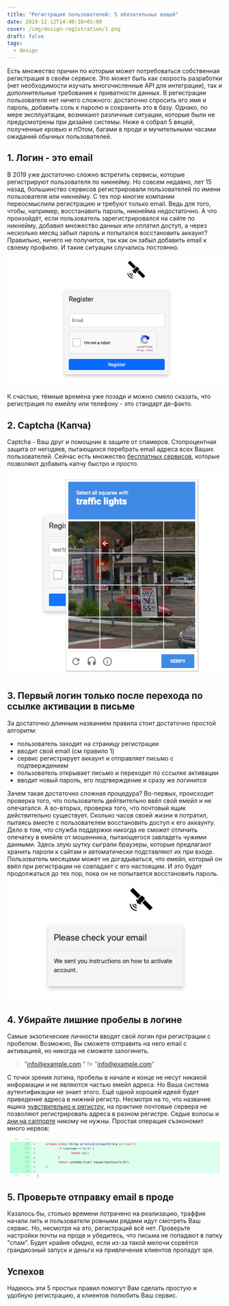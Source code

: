 ```yaml
---
title: "Регистрация пользователей: 5 обязательных вещей"
date: 2019-12-12T14:40:18+01:00
cover: /img/design-registration/1.png
draft: false
tags:
  - design
---
```

Есть множество причин по которым может потребоваться собственная регистрация в своём сервисе. Это может быть как скорость разработки (нет необходимости изучать многочисленные API для интеграции), так и дополнительные требования к приватности данных. В регистрации пользователя нет ничего сложного: достаточно спросить его имя и пароль, добавить соль к паролю и сохранить это в базу. Однако, по мере эксплуатации, возникают различные ситуации, которые были не предусмотрены при дизайне системы. Ниже я собрал 5 вещей, полученные кровью и пОтом, багами в проде и мучительными часами ожиданий обычных пользователей. 

## 1. Логин - это email

В 2019 уже достаточно сложно встретить сервисы, которые регистрируют пользователя по никнейму. Но совсем недавно, лет 15 назад, большинство сервисов регистрировали пользователей по имени пользователя или никнейму. С тех пор многие компании переосмыслили регистрацию и требуют только email. Ведь для того, чтобы, например, восстанавить пароль, никнейма недостаточно. А что произойдёт, если пользователь зарегистрировался на сайте по никнейму, добавил множество данных или оплатил доступ, а через несколько месяц забыл пароль и попытался восстановить аккаунт? Правильно, ничего не получится, так как он забыл добавить email к своему профилю. И такие ситуации случались постоянно.

![](/img/design-registration/1.png)

К счастью, тёмные времена уже позади и можно смело сказать, что регистрация по емейлу или телефону - это стандарт де-факто.

## 2. Captcha (Капча)

Captcha - Ваш друг и помощник в защите от спамеров. Стопроцентная защита от негодяев, пытающихся перебрать email адреса всех Ваших пользователей. Сейчас есть множество [бесплатных сервисов](https://www.google.com/recaptcha/intro/v3.html), которые позволяют добавить капчу быстро и просто.

![](/img/design-registration/2.png)

## 3. Первый логин только после перехода по ссылке активации в письме

За достаточно длинным названием правила стоит достаточно простой алгоритм:

- пользователь заходит на страницу регистрации
- вводит свой email (см правило 1)
- сервис регистрирует аккаунт и отправляет письмо с подтверждением
- пользователь открывает письмо и переходит по сссылке активации
- вводит новый пароль, его подтверждение и сразу же логинится

Зачем такая достаточно сложная процедура? Во-первых, происходит проверка того, что пользователь дейтвительно ввёл свой емейл и не опечатался. А во-вторых, проверка того, что почтовый ящик действительно существует. Сколько часов своей жизни я потратил, пытаясь вместе с пользователем восстановить доступ к его аккаунту. Дело в том, что служба поддержки никогда не сможет отличить опечатку в емейле от мошенника, пытающегося завладеть чужими данными. Здесь злую шутку сыграли браузеры, которые предлагают хранить пароли к сайтам и автоматически подставляют их при входе. Пользователь месяцами может не догадываться, что емейл, который он ввёл при регистрации не совпадает с его настоящим. И это будет продолжаться до тех пор, пока он не попытается восстановить пароль.

![](/img/design-registration/3.png)

## 4. Убирайте лишние пробелы в логине

Самые экзотические личности вводят свой логин при регистрации с пробелом. Возможно, Вы сможете отправить на него email с активацией, но никогда не сможете залогинить.

> "info@example.com " != "info@example.com"

С точки зрения логина, пробелы в начале и конце не несут никакой информации и не являются частью емейл адреса. Но Ваша система аутентификации не знает этого. Ещё одной хорошей идеей будет приведение адреса в нижний регистр. Несмотря на то, что название ящика [чувствительно к регистру](https://stackoverflow.com/questions/9807909/are-email-addresses-case-sensitive), на практике почтовые сервера не позволяют регистрировать адреса в разном регистре. Седые волосы и [дни на саппорте](https://github.com/dernasherbrezon/r2cloud/issues/72) никому не нужны. Простая операция съэкономит много нервов:

![](/img/design-registration/4.png)

## 5. Проверьте отправку email в проде

Казалось бы, столько времени потрачено на реализацию, траффик начали лить и пользователи ровными рядами идут смотреть Ваш сервис. Но, несмотря на это, регистраций всё нет. Проверьте настройки почты на проде и убедитесь, что письма не попадают в папку "спам". Будет крайне обидно, если из-за такой мелочи сорвётся грандиозный запуск и деньги на привлечение клиентов пропадут зря.

## Успехов

Надеюсь эти 5 простых правил помогут Вам сделать простую и удобную регистрацию, а клиентов полюбить Ваш сервис.